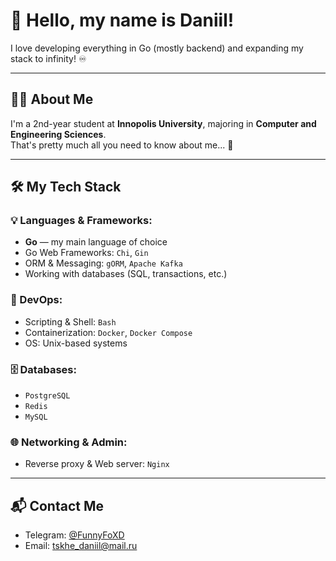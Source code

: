 # 👋 Hello, my name is Daniil!

I love developing everything in Go (mostly backend) and expanding my stack to infinity! ♾️  

---

## 🧑‍💻 About Me

I'm a 2nd-year student at **Innopolis University**, majoring in **Computer and Engineering Sciences**.  
That's pretty much all you need to know about me... 🤫

---

## 🛠️ My Tech Stack

### 💡 Languages & Frameworks:
- **Go** — my main language of choice  
- Go Web Frameworks: `Chi`, `Gin`  
- ORM & Messaging: `gORM`, `Apache Kafka`  
- Working with databases (SQL, transactions, etc.)

### 🧰 DevOps:
- Scripting & Shell: `Bash`  
- Containerization: `Docker`, `Docker Compose`  
- OS: Unix-based systems

### 🗄️ Databases:
- `PostgreSQL`  
- `Redis`  
- `MySQL`

### 🌐 Networking & Admin:
- Reverse proxy & Web server: `Nginx`

---

## 📬 Contact Me

- Telegram: [@FunnyFoXD](https://t.me/FunnyFoXD)
- Email: tskhe_daniil@mail.ru

